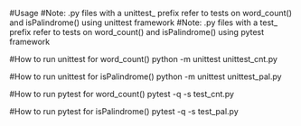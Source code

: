 #Usage
#Note: .py files with a unittest_ prefix refer to tests on word_count() and isPalindrome() using unittest framework
#Note: .py files with a test_ prefix refer to tests on word_count() and isPalindrome() using pytest framework

#How to run unittest for word_count()
  python -m unittest unittest_cnt.py
  
#How to run unittest for isPalindrome()
  python -m unittest unittest_pal.py
  
#How to run pytest for word_count()
  pytest -q -s test_cnt.py
  
#How to run pytest for isPalindrome()
  pytest -q -s test_pal.py
